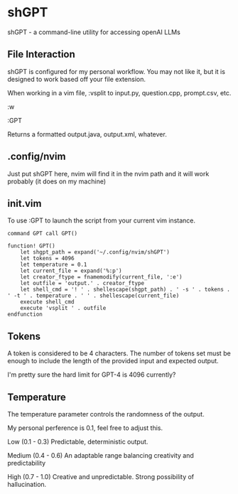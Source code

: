 # shGPT

shGPT - a command-line utility for accessing openAI LLMs 

## File Interaction

shGPT is configured for my personal workflow. You may not like it, but it is designed to work based off your file extension.

When working in a vim file, :vsplit to input.py, question.cpp, prompt.csv, etc.

:w

:GPT

Returns a formatted output.java, output.xml, whatever.

## .config/nvim

Just put shGPT here, nvim will find it in the nvim path and it will work probably (it does on my machine)

## init.vim

To use :GPT to launch the script from your current vim instance.


```
command GPT call GPT()

function! GPT()
    let shgpt_path = expand('~/.config/nvim/shGPT')
    let tokens = 4096
    let temperature = 0.1
    let current_file = expand('%:p')
    let creator_ftype = fnamemodify(current_file, ':e')
    let outfile = 'output.' . creator_ftype
    let shell_cmd = '! ' . shellescape(shgpt_path) . ' -s ' . tokens . ' -t ' . temperature . ' ' . shellescape(current_file)
    execute shell_cmd
    execute 'vsplit ' . outfile
endfunction
```

## Tokens

A token is considered to be 4 characters. The number of tokens set must be enough to include the length
of the provided input and expected output.

I'm pretty sure the hard limit for GPT-4 is 4096 currently?

## Temperature

The temperature parameter controls the randomness of the output. 

My personal perference is 0.1, feel free to adjust this.

Low (0.1 - 0.3)
Predictable, deterministic output.

Medium (0.4 - 0.6)
An adaptable range balancing creativity and predictability

High (0.7 - 1.0)
Creative and unpredictable. Strong possibility of hallucination.

